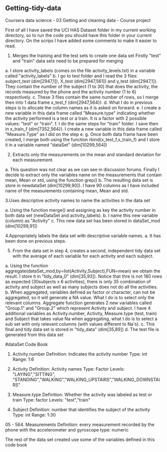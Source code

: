 ## Getting-tidy-data
Coursera data science - 03 Getting and cleaning data - Course project

First of all I have saved the UCI HAS Dataset folder in my current working directory, so to run the code you should have this folder in your current directory.
On the scrips I have added some comments to make it easier to read.

1. Merges the training and the test sets to create one data set
Firstly "test" and "train" data sets need to be prepared for merging

a. I store activity_labels (comes on the file activity_levels.txt) in a variable called "activity_labels"
b. I go to test folder and I read the 3 files: subject_test (dim[2947,1]), X_test (dim[2947,561]) and y_test (dim[2947,1]). They contain the number of the subject (1 to 30) that does the activity, the records measured by the phone and the activity number (1 to 6) respectively.
c. These 3 files contain the same number of rows, so I merge then into 1 data frame x_test_f (dim[2947,564}).
d. What I do in previous steps is to allocate the column names as it is asked on forward.
e. I create a new variable in this data frame called "Measure.type" indicating whether the activity performed is a test or a train. It is a factor with 2 possible values: "test" or "train".
f. I do the same steps for "train" folder. I save then in x_train_f (dim[7352,564}). I create a new variable in this data frame called "Measure.Type" as I did on the step e.
g. Once both data frame have been created, I merge both using the function rbind(x_test_f,x_train_f) and I store it in a variable named "dataSet" (dim[10299,564])

2. Extracts only the measurements on the mean and standard deviation for each measurement.

a. This question was not clear as we can see in discussion forums. Finally I decide to extract only the variables name on the measurements that contain mean, Mean or std, using the function grep()
b. The resulting data set is store in newdataSet (dim[10299,90]). I have 90 columns as I have included name of the  measurements containing mean, Mean and std.

3.Uses descriptive activity names to name the activities in the data set

a. Using the function merge() and assigning as key the activity number in both data set (newDataSet and activity_labels).
b. I name this new variable (column) as "Activity"
c. This new data set has been stored in dataSet_mod (dim[10299,91])

4.Appropriately labels the data set with descriptive variable names. 
a. It has been done on previous steps.

5. From the data set in step 4, creates a second, independent tidy data set with the average of each variable for each activity and each subject.

a. Using the function aggregate(dataSet_mod,by=list(Activity,Subject),FUN=mean) we obtain the result. I store it in "tidy_data_0" (dim[35,93]). Notice that thre is not 180 rows as expected (30subjects x 6 activities), there is only 35 combination of activity and subject as well as many subjects does not do all the activities.
b. When aggregated, variables defined as factor or character, can not be aggregated, so it will generate a NA value. What I do is to select only the relevant columns. Aggregate function generates 2 new variables called "Group.1" and "Group.2" which represent Activity and subject. I have 4 additional variables as Activity.number, Activity, Measure.type (test, train) and Subject that takes value Na when aggregating, what I do is to select a sub set with only relevant columns (with values different to Na's).
c. This final and tidy data set is stored in "tidy_data" (dim[35,89])
d. The test file is generated from this data set

#dataSet Code Book

01. Activity.number
    Definition: Indicates the activity number
    Type: int 
    Range: 1:6

02. Activity
    Definition: Activity names
    Type: Factor
    Levels: "LAYING","SITTING", "STANDING","WALKING","WALKING_UPSTAIRS","WALKING_DOWNSTAIRS"

03. Measure.type
    Definition: Whether the activity was labeled as test or train
    Type: factor
    Levels: "test","train"

04. Subject
    Definition: number that identifies the subject of the activity
    Type: int 
    Range: 1:30

05 - 564. Measurements
  Definition: every measurement recorded by the phone with the accelerometer and gyroscope
  type: numeric

The rest of the data set created use some of the variables defined in this code book
